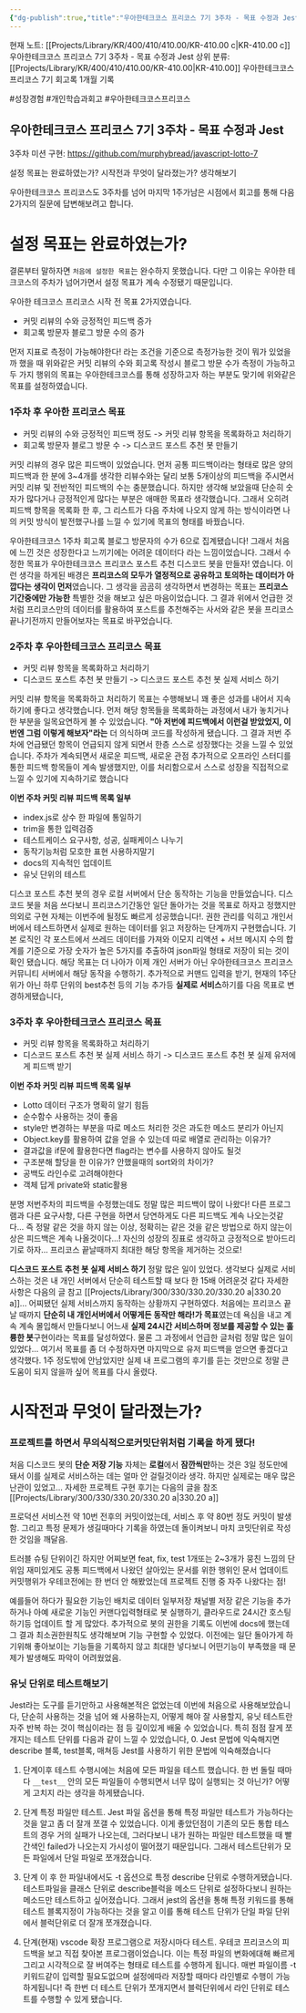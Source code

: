 ```yaml
---
{"dg-publish":true,"title":"우아한테크코스 프리코스 7기 3주차 - 목표 수정과 Jest","description":"이번 3주차에서는 목표설정에대한 수정, 1주가 남은 상황에서 목표 달성 점검, Jest 테스트도구에 대한 인사이트등을 다룹니다.","permalink":"/projects/library/kr/400/410/410-00/kr-410-00-c/","dgPassFrontmatter":true,"noteIcon":"0","created":"2024-11-20T19:44:54.772+09:00","updated":"2024-11-22T14:03:18.566+09:00"}
---
```


현재 노트: [[Projects/Library/KR/400/410/410.00/KR-410.00 c\|KR-410.00 c]] 우아한테크코스 프리코스 7기 3주차 - 목표 수정과 Jest
상위 분류: [[Projects/Library/KR/400/410/410.00/KR-410.00\|KR-410.00]] 우아한테크코스 프리코스 7기 회고록 1개월 기록


#성장경험 #개인학습과회고 #우아한테크코스프리코스



## 우아한테크코스 프리코스 7기 3주차 - 목표 수정과 Jest
3주차 미션 구현: https://github.com/murphybread/javascript-lotto-7

설정 목표는 완료하였는가? 시작전과 무엇이 달라졌는가?
생각해보기


우아한테크코스 프리코스도 3주차를 넘어 마지막 1주가남은 시점에서 회고를 통해 다음 2가지의 질문에 답변해보려고 합니다.

# 설정 목표는 완료하였는가?
결론부터 말하자면 `처음에 설정한 목표`는 완수하지 못했습니다. 다만 그 이유는 우아한 테크코스의 주차가 넘어가면서 설정 목표가 계속 수정됐기 때문입니다. 

우아한 테크코스 프리코스 시작 전 목표 2가지였습니다.
- 커밋 리뷰의 수와 긍정적인 피드백 증가
- 회고록 방문자 블로그 방문 수의 증가

먼저 지표로 측정이 가능해야한다! 라는 조건을 기준으로 측정가능한 것이 뭐가 있었을까 했을 때 위와같은 커밋 리뷰의 수와 회고록 작성시 블로그 방문 수가 측정이 가능하고 두 가지 행위의 목표는 우아한테크코스를 통해 성장하고자 하는 부분도 맞기에 위와같은 목표를 설정하였습니다.


### 1주차 후 우아한 프리코스 목표
- 커밋 리뷰의 수와 긍정적인 피드백 정도 -> 커밋 리뷰 항목을 목록화하고 처리하기
- 회고록 방문자 블로그 방문 수 -> 디스코드 포스트 추천 봇 만들기

커밋 리뷰의 경우 많은 피드백이 있었습니다. 먼저 공통 피드백이라는 형태로 많은 양의 피드백과 한 분에 3~4개를 생각한 리뷰수와는 달리 보통 5개이상의 피드백을 주시면서 커밋 리뷰 및 전반적인 피드백의 수는 충분했습니다. 하지만 생각해 보았을때 단순히 숫자가 많다거나 긍정적인게 많다는 부분은 애매한 목표라 생각했습니다. 그래서 오히려 피드백 항목을 목록화 한 후, 그 리스트가 다음 주차에 나오지 않게 하는 방식이라면 나의 커밋 방식이 발전했구나를 느낄 수 있기에 목표의 형태를 바꿨습니다.

우아한테크코스 1주차 회고록 블로그 방문자의 수가 6으로 집계됐습니다! 그래서 처음에 느낀 것은 성장한다고 느끼기에는 어려운 데이터다 라는 느낌이었습니다. 그래서 수정한 목표가 우아한테크코스 프리코스 포스트 추천 디스코드 봇을 만들자! 였습니다. 이런 생각을 하게된 배경은 **프리코스의 모두가 열정적으로 공유하고 토의하는 데이터가 아깝다는 생각이 먼저**였습니다. 그 생각을 곰곰히 생각하면서 변경하는 목표는 **프리코스 기간중에만 가능한** 특별한 것을 해보고 싶은 마음이었습니다. 그 결과 위에서 언급한 것처럼 프리코스만의 데이터를 활용하여 포스트를 추천해주는 사서와 같은 봇을 프리코스 끝나기전까지 만들어보자는 목표로 바꾸었습니다.

### 2주차 후 우아한테크코스 프리코스 목표
- 커밋 리뷰 항목을 목록화하고 처리하기
- 디스코드 포스트 추천 봇 만들기 -> 디스코드 포스트 추천 봇 실제 서비스 하기

커밋 리뷰 항목을 목록화하고 처리하기 목표는 수행해보니 꽤 좋은 성과를 내어서 지속하기에 좋다고 생각했습니다. 먼저 해당 항목들을 목록화하는 과정에서 내가 놓치거나 한 부분을 일목요연하게 볼 수 있었습니다. **"아 저번에 피드백에서 이런걸 받았었지, 이번엔 그럼 이렇게 해보자"라는** 더 의식하며 코드를 작성하게 됐습니다. 그 결과 저번 주차에 언급됐던 항목이 언급되지 않게 되면서 한층 스스로 성장했다는 것을 느낄 수 있었습니다. 주차가 계속되면서 새로운 피드백, 새로운 관점 추가적으로 오프라인 스터디를 통한 피드백 항목들이 계속 발생했지만, 이를 처리함으로서 스스로 성장을 직접적으로 느낄 수 있기에 지속하기로 했습니다

**이번 주차 커밋 리뷰 피드백 목록 일부**
- index.js로 상수 한 파일에 통일하기
- trim을 통한 입력검증
- 테스트케이스 요구사항, 성공, 실패케이스 나누기
- 동작기능처럼 모호한 표현 사용하지말기
- docs의 지속적인 업데이트
- 유닛 단위의 테스트

디스코 포스트 추천 봇의 경우 로컬 서버에서 단순 동작하는 기능을 만들었습니다. 디스코드 봇을 처음 쓰다보니 프리코스기간동안 일단 돌아가는 것을 목표로 하자고 정했지만 의외로 구현 자체는 이번주에 될정도 빠르게 성공했습니다!. 권한 관리를 익히고 개인서버에서 테스트하면서 실제로 원하는 데이터를 읽고 저장하는 단계까지 구현했습니다. 기본 로직인 각 포스트에서 쓰레드 데이터를 가져와 이모지 리액션 + 서브 메시지 수의 합계를 기준으로 가장 숫자가 높은 5가지를 추출하여 json파일 형태로 저장이 되는 것이 확인 됐습니다.
해당 목표는 더 나아가 이제 개인 서버가 아닌 우아한테크코스 프리코스 커뮤니티 서버에서 해당 동작을 수행하기. 추가적으로 커맨드 입력을 받기, 현재의 1주단위가 아닌 하루 단위의 best추천 등의 기능 추가등 **실제로 서비스**하기를 다음 목표로 변경하게됐습니다,

### 3주차 후 우아한테크코스 프리코스 목표
- 커밋 리뷰 항목을 목록화하고 처리하기
- 디스코드 포스트 추천 봇 실제 서비스 하기 -> 디스코드 포스트 추천 봇 실제 유저에게 피드백 받기


**이번 주차 커밋 리뷰 피드백 목록 일부**
- Lotto 데이터 구조가 명확히 알기 힘듬
- 순수함수 사용하는 것이 좋음
- style만 변경하는 부분을 따로 메소드 처리한 것은 과도한 메소드 분리가 아닌지
- Object.key를 활용하여 값을 얻을 수 있는데 따로 배열로 관리하는 이유가?
- 결과값을 if문에 활용한다면 flag라는 변수를 사용하지 않아도 될것
- 구조분해 할당을 한 이유가? 안했을때의 sort와의 차이가?
- 공백도 라인수로 고려해야한다
- 객체 답게 private와 static활용

분명 저번주차의 피드백을 수정했는데도 정말 많은 피드백이 많이 나왔다!
다른 프로그램과 다른 요구사항, 다른 구현을 하면서 당연하게도 다른 피드백도 계속 나오는것같다... 즉 정말 같은 것을 하지 않는 이상, 정확히는 같은 것을 같은 방법으로 하지 않는이상은 피드백은 계속 나올것이다...! 자신의 성장의 징표로 생각하고 긍정적으로 받아드리기로 하자... 프리코스 끝날때까지 최대한 해당 항목을 제거하는 것으로!


**디스코드 포스트 추천 봇 실제 서비스 하기**
정말 많은 일이 있었다. 생각보다 실제로 서비스하는 것은  내 개인 서버에서 단순히 테스트할 때 보다 한 15배 어려운것 같다 자세한 사항은 다음의 글 참고 [[Projects/Library/300/330/330.20/330.20 a\|330.20 a]]...
어찌됐던 실제 서비스까지 동작하는 상황까지 구현하였다. 처음에는 프리코스 끝날 때까지 **단순히 내 개인서버에서 어떻게든 동작만 해라!가 목표**였는데 욕심을 내고 계속 계속 몰입해서 만들다보니 어느새 **실제 24시간 서비스하며 정보를 제공할 수 있는 훌륭한 봇**구현이라는 목표를 달성하였다. 물론 그 과정에서 언급한 글처럼 정말 많은 일이 있었다... 여기서 목표를 좀 더 수정하자면 마지막으로 유저 피드백을 얻으면 좋겠다고 생각했다. 1주 정도밖에 안남았지만 실제 내 프로그램의 후기를 듣는 것만으로 정말 큰 도움이 되지 않을까 싶어 목표를 다시 올렸다.



# 시작전과 무엇이 달라졌는가?

### 프로젝트를 하면서 무의식적으로커밋단위처럼 기록을 하게 됐다!
처음 디스코드 봇의 **단순 저장 기능** 자체는 **로컬**에서 **잠깐씩만**하는 것은 3일 정도만에 돼서 이를 실제로 서비스하는 데는 얼마 안 걸릴것이라 생각.
하지만 실제로는 매우 많은 난관이 있었고...
자세한 프로젝트 구현 후기는 다음의 글을 참조 [[Projects/Library/300/330/330.20/330.20 a\|330.20 a]]

프로덕션 서비스전 약 10번 전후의 커밋이었는데, 서비스 후 약 80번 정도 커밋이 발생함.
그리고 특정 문제가 생길때마다 기록을 하였는데 돌이켜보니 마치 코밋단위로 작성 한 것임을 깨달음.

트러블 슈팅 단위이긴 하지만 어찌보면 feat, fix, test 1개또는 2~3개가 뭉친 느낌의 단위임
재미있게도 공통 피드백에서 나왔던 살아있는 문서를 위한 행위인 문서 업데이트 커밋행위가
우테코전에는 한 번더 안 해봤었는데 프로젝트 진행 중 자주 나왔다는 점! 

예를들어 하다가 필요한 기능인 배치로 데이터 일부저장 채널별 저장 같은 기능을 추가하거나 아예 새로운 기능인 커맨다입력형태로 봇 실행하기, 클라우드로 24시간 호스팅하기등 업데이트 할 게 많았다. 추가적으로 봇의 권한을 기록도 이번에 docs에 했는데 그 결과 최소권한원칙도 생각해보며 기능 구현할 수 있었다. 이전에는 일단 돌아가게 하기위해 좋아보이는 기능들을 기록하지 않고 최대한 넣다보니 어떤기능이 부족했을 때 문제가 발생해도 파악이 어려웠었음.


### 유닛 단위로 테스트해보기
Jest라는 도구를 듣기만하고 사용해본적은 없었는데 이번에 처음으로 사용해보았습니다, 단순히 사용하는 것을 넘어 왜 사용하는지, 어떻게 해야 잘 사용할지, 유닛 테스트란 자주 반복 하는 것이 핵심이라는 점 등 깊이있게 배울 수 있었습니다. 특히 점점 잘게 쪼개지는  테스트 단위를 다음과 같이 느낄 수 있었습니다,
0. Jest 문법에 익숙해지면 describe 블록, test블록, 매쳐등 Jest를 사용하기 위한 문법에 익숙해졌습니다
1. 단계이후 테스트 수행시에는 처음에 모든 파일을 테스트 했습니다. 한 번 돌릴 때마다 `__test__` 안의 모든 파일들이 수행되면서 너무 많이 실행되는 것 아닌가? 어떻게 고치지 라는 생각을 하게됐습니다.

2. 단계 특정 파일만 테스트. Jest 파일 옵션을 통해 특정 파일만 테스트가 가능하다는 것을 알고 좀 더 잘개 쪼갤 수 있었습니다. 이게 좋았던점이 기존의 모든 통합 테스트의 경우 거의 실패가 나오는데, 그러다보니 내가 원하는 파일만 테스트했을 때 빨간색인 failed가 나오는지 가시성이 떨어졌기 때문입니다. 그래서 테스트단위가 모든 파일에서 단일 파일로 쪼개졌습니다.

3. 단계 이 후 한 파일내에서도 -t 옵션으로 특정 describe 단위로 수행하게됐습니다. 테스트파일을 클래스 단위로 describe블럭을 메소드 단위로 설정하다보니 원하는 메소드만 테스트하고 싶어졌습니다. 그래서 jest의 옵션을 통해 특정 키워드를 통해 테스트 블록지정이 가능하다는 것을 알고 이를 통해 테스트 단위가 단일 파일 단위에서 블럭단위로 더 잘개 쪼개졌습니다.

4. 단계(현재) vscode 확장 프로그램으로 저장시마다 테스트. 우테코 프리코스의 피드백을 보고 직접 찾아본 프로그램이었습니다. 이는 특정 파일의 변화에대해 빠르게 그리고 시각적으로 잘 버여주는 형태로 테스트를 수행하게 됩니다. 매번  파일이름 -t 키워드같이 입력할 필요도없으며 설정에따라 저장할 때마다 라인별로 수행이 가능하게됩니다! 즉 한번 더 테스트 단위가 쪼개지면서 블럭단위에서 라인 단위로 테스트를 수행할 수 있게 됐습니다.